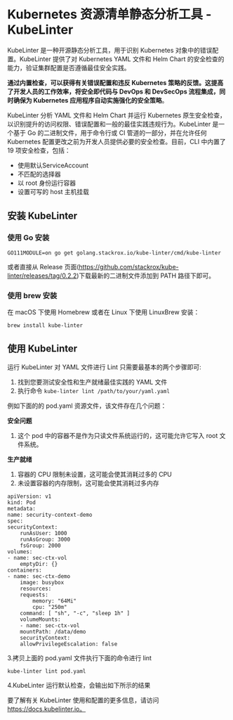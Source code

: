 # Kubernetes 资源清单静态分析工具 - KubeLinter

KubeLinter 是一种开源静态分析工具，用于识别 Kubernetes 对象中的错误配置。KubeLinter 提供了对 Kubernetes YAML 文件和 Helm Chart 的安全检查的能力，验证集群配置是否遵循最佳安全实践。

**通过内置检查，可以获得有关错误配置和违反 Kubernetes 策略的反馈。这提高了开发人员的工作效率，将安全即代码与 DevOps 和 DevSecOps 流程集成，同时确保为 Kubernetes 应用程序自动实施强化的安全策略**。


KubeLinter 分析 YAML 文件和 Helm Chart 并运行 Kubernetes 原生安全检查，以识别提升的访问权限、错误配置和一般的最佳实践违规行为。KubeLinter 是一个基于 Go 的二进制文件，用于命令行或 CI 管道的一部分，并在允许任何 Kubernetes 配置更改之前为开发人员提供必要的安全检查。目前，CLI 中内置了 19 项安全检查，包括：

* 使用默认ServiceAccount
* 不匹配的选择器
* 以 root 身份运行容器
* 设置可写的 host 主机挂载

## 安装 KubeLinter

### 使用 Go 安装

```
GO111MODULE=on go get golang.stackrox.io/kube-linter/cmd/kube-linter
```

或者直接从 Release 页面(https://github.com/stackrox/kube-linter/releases/tag/0.2.2)下载最新的二进制文件添加到 PATH 路径下即可。

### 使用 brew 安装

在 macOS 下使用 Homebrew 或者在 Linux 下使用 LinuxBrew 安装：

```
brew install kube-linter
```

## 使用 KubeLinter

运行 KubeLinter 对 YAML 文件进行 Lint 只需要最基本的两个步骤即可:

1. 找到您要测试安全性和生产就绪最佳实践的 YAML 文件
2. 执行命令 `kube-linter lint /path/to/your/yaml.yaml`

例如下面的的 pod.yaml 资源文件，该文件存在几个问题：


**安全问题**

1. 这个 pod 中的容器不是作为只读文件系统运行的，这可能允许它写入 root 文件系统。

**生产就绪**

1. 容器的 CPU 限制未设置，这可能会使其消耗过多的 CPU
2. 未设置容器的内存限制，这可能会使其消耗过多内存

```
apiVersion: v1
kind: Pod
metadata:
name: security-context-demo
spec:
securityContext:
    runAsUser: 1000
    runAsGroup: 3000
    fsGroup: 2000
volumes:
- name: sec-ctx-vol
    emptyDir: {}
containers:
- name: sec-ctx-demo
    image: busybox
    resources:
    requests:
        memory: "64Mi"
        cpu: "250m"
    command: [ "sh", "-c", "sleep 1h" ]
    volumeMounts:
    - name: sec-ctx-vol
    mountPath: /data/demo
    securityContext:
    allowPrivilegeEscalation: false
```

3.拷贝上面的 pod.yaml 文件执行下面的命令进行 lint

```
kube-linter lint pod.yaml
```

4.KubeLinter 运行默认检查，会输出如下所示的结果

要了解有关 KubeLinter 使用和配置的更多信息，请访问 https://docs.kubelinter.io。

